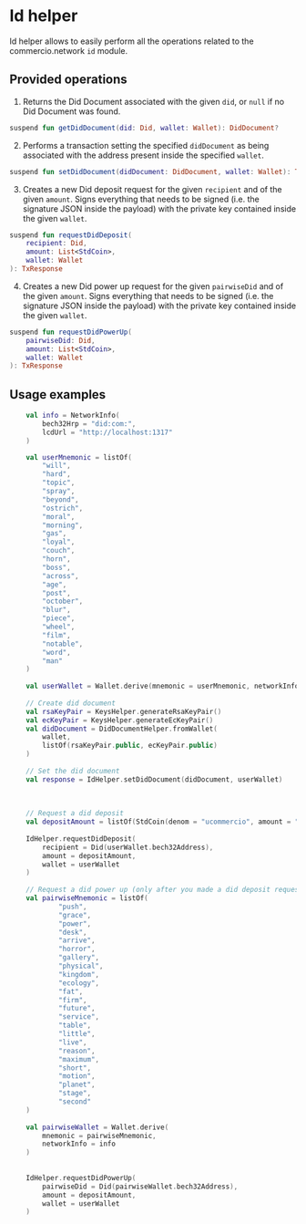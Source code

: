 # Id helper
Id helper allows to easily perform all the operations related to the commercio.network `id` module.

## Provided operations
1. Returns the Did Document associated with the given `did`, or `null` if no Did Document was found.
```kotlin
suspend fun getDidDocument(did: Did, wallet: Wallet): DidDocument?
```
2. Performs a transaction setting the specified `didDocument` as being associated with the
   address present inside the specified `wallet`.
```kotlin
suspend fun setDidDocument(didDocument: DidDocument, wallet: Wallet): TxResponse
```
3. Creates a new Did deposit request for the given `recipient` and of the given `amount`.
   Signs everything that needs to be signed (i.e. the signature JSON inside the payload) with the
   private key contained inside the given `wallet`.
```kotlin
suspend fun requestDidDeposit(
    recipient: Did, 
    amount: List<StdCoin>, 
    wallet: Wallet
): TxResponse
```
4. Creates a new Did power up request for the given `pairwiseDid` and of the given `amount`.
   Signs everything that needs to be signed (i.e. the signature JSON inside the payload) with the
   private key contained inside the given `wallet`.
```kotlin
suspend fun requestDidPowerUp(
    pairwiseDid: Did, 
    amount: List<StdCoin>, 
    wallet: Wallet
): TxResponse
```
## Usage examples
```kotlin
    val info = NetworkInfo(
        bech32Hrp = "did:com:", 
        lcdUrl = "http://localhost:1317"
    )

    val userMnemonic = listOf(
        "will",
        "hard",
        "topic",
        "spray",
        "beyond",
        "ostrich",
        "moral",
        "morning",
        "gas",
        "loyal",
        "couch",
        "horn",
        "boss",
        "across",
        "age",
        "post",
        "october",
        "blur",
        "piece",
        "wheel",
        "film",
        "notable",
        "word",
        "man"
    )
    
    val userWallet = Wallet.derive(mnemonic = userMnemonic, networkInfo = info)
    
    // Create did document
    val rsaKeyPair = KeysHelper.generateRsaKeyPair()
    val ecKeyPair = KeysHelper.generateEcKeyPair()
    val didDocument = DidDocumentHelper.fromWallet(
        wallet, 
        listOf(rsaKeyPair.public, ecKeyPair.public)
    )
    
    // Set the did document
    val response = IdHelper.setDidDocument(didDocument, userWallet)
    
    
    
    // Request a did deposit
    val depositAmount = listOf(StdCoin(denom = "ucommercio", amount = "10"))
    
    IdHelper.requestDidDeposit(
        recipient = Did(userWallet.bech32Address),
        amount = depositAmount,
        wallet = userWallet
    )
    
    // Request a did power up (only after you made a did deposit request)
    val pairwiseMnemonic = listOf(
            "push",
            "grace",
            "power",
            "desk",
            "arrive",
            "horror",
            "gallery",
            "physical",
            "kingdom",
            "ecology",
            "fat",
            "firm",
            "future",
            "service",
            "table",
            "little",
            "live",
            "reason",
            "maximum",
            "short",
            "motion",
            "planet",
            "stage",
            "second"
    )
     
    val pairwiseWallet = Wallet.derive(
        mnemonic = pairwiseMnemonic, 
        networkInfo = info
    )
        
     
    IdHelper.requestDidPowerUp(
        pairwiseDid = Did(pairwiseWallet.bech32Address),
        amount = depositAmount,
        wallet = userWallet
    )
```
